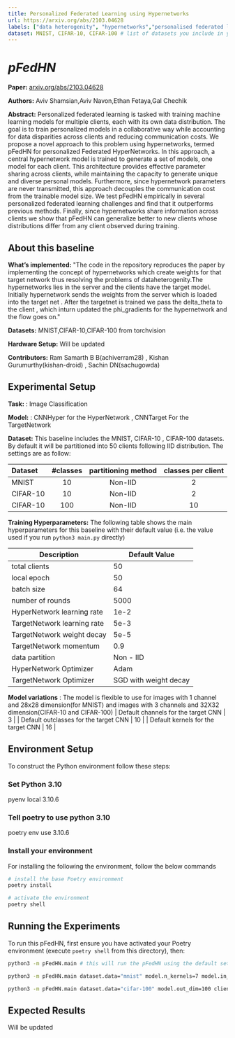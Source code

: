 ```yaml
---
title: Personalized Federated Learning using Hypernetworks
url: https://arxiv.org/abs/2103.04628
labels: ["data heterogenity", "hypernetworks","personalised federated learning",] # please add between 4 and 10 single-word (maybe two-words) labels (e.g. "system heterogeneity", "image classification", "asynchronous", "weight sharing", "cross-silo")
dataset: MNIST, CIFAR-10, CIFAR-100 # list of datasets you include in your baseline
---
```


# *pFedHN*



****Paper:**** [arxiv.org/abs/2103.04628](https://arxiv.org/abs/2103.04628)

****Authors:**** Aviv Shamsian,Aviv Navon,Ethan Fetaya,Gal Chechik

****Abstract:**** Personalized federated learning is tasked with training machine learning models for multiple clients, each with its own data distribution. The goal is to train personalized models in a collaborative way while accounting for data disparities across clients and reducing communication costs. We propose a novel approach to this problem using hypernetworks, termed pFedHN for personalized Federated HyperNetworks. In this approach, a central hypernetwork model is trained to generate a set of models, one model for each client. This architecture provides effective parameter sharing across clients, while maintaining the capacity to generate unique and diverse personal models. Furthermore, since hypernetwork parameters are never transmitted, this approach decouples the communication cost from the trainable model size. We test pFedHN empirically in several personalized federated learning challenges and find that it outperforms previous methods. Finally, since hypernetworks share information across clients we show that pFedHN can generalize better to new clients whose distributions differ from any client observed during training.

## About this baseline

****What’s implemented:**** "The code in the repository reproduces the paper by implementing the concept of hypernetworks which create weights for that target network thus resolving the problems of dataheterogenity.The hypernetworks lies in the server and the clients have the target model. Initially hypernetwork sends the weights from the server which is loaded into the target net . After the targetnet is trained we pass the delta_theta to the client , which inturn updated the phi_gradients for the hypernetwork and the flow goes on."

****Datasets:**** MNIST,CIFAR-10,CIFAR-100 from torchvision 

****Hardware Setup:**** Will be updated

****Contributors:**** Ram Samarth B B(achiverram28) , Kishan Gurumurthy(kishan-droid) , Sachin DN(sachugowda)


## Experimental Setup

****Task:**** : Image Classification

****Model:**** : CNNHyper for the HyperNetwork , CNNTarget For the TargetNetwork

**Dataset:** This baseline includes the MNIST, CIFAR-10 , CIFAR-100 datasets. By default it will be partitioned into 50 clients following IID distribution. The settings are as follow:

| Dataset | #classes | partitioning method | classes per client |
| :------ | :---: | :---: | :---: |
| MNIST | 10 | Non-IID | 2 |
| CIFAR-10 | 10 | Non-IID | 2 |
| CIFAR-10 | 100 | Non-IID | 10 |


****Training Hyperparameters:**** The following table shows the main hyperparameters for this baseline with their default value (i.e. the value used if you run `python3 main.py` directly)

| Description | Default Value |
| ----------- | ----- |
| total clients | 50 |
| local epoch | 50 |
| batch size | 64 |
| number of rounds | 5000 |
| HyperNetwork learning rate | 1e-2 |
| TargetNetwork learning rate | 5e-3 |
| TargetNetwork weight decay | 5e-5 |
| TargetNetwork momentum | 0.9 |
| data partition | Non - IID |
| HyperNetwork Optimizer | Adam |
| TargetNetwork Optimizer | SGD with weight decay |
**Model variations** : The model is flexible to use for images with 1 channel
and 28x28 dimension(for MNIST) and images with 3 channels and 32X32 dimension(CIFAR-10 and CIFAR-100)
| Default channels for the target CNN | 3  |
| Default outclasses for the target CNN | 10 |
| Default kernels for the target CNN | 16 |



## Environment Setup


To construct the Python environment follow these steps:

### Set Python 3.10
pyenv local 3.10.6

### Tell poetry to use python 3.10
poetry env use 3.10.6

### Install your environment
For installing the following the environment, follow the below commands
```bash
# install the base Poetry environment
poetry install

# activate the environment
poetry shell
```

## Running the Experiments


To run this pFedHN, first ensure you have activated your Poetry environment (execute `poetry shell` from this directory), then:

```bash
python3 -m pFedHN.main # this will run the pFedHN using the default settings in the `conf/config.yaml` that is for the cifar-10

python3 -m pFedHN.main dataset.data="mnist" model.n_kernels=7 model.in_channels=1 # this will run the pFedHN for the mnist

python3 -m pFedHN.main dataset.data="cifar-100" model.out_dim=100 client.num_classes_per_node=10 # this will run the pFedHN for the cifar-100

```

## Expected Results

Will be updated
